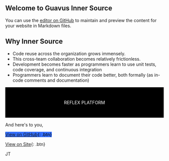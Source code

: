 ## Welcome to Guavus Inner Source 
You can use the [editor on GitHub](https://github.com/jyotsna-talwani-guavus/jyotsna-talwani-guavus.github.io/edit/master/README.md) to maintain and preview the content for your website in Markdown files.

## Why Inner Source

* Code reuse across the organization grows immensely.
* This cross-team collaboration becomes relatively frictionless. 
* Development becomes faster as programmers learn to use unit tests, code coverage, and continuous integration
* Programmers learn to document their code better, both formally (as in-code comments and documentation) 

 <div style="background-color:rgba(0, 0, 0, 1); text-align:center; vertical-align: middle; padding:40px 0; color:white;">
REFLEX PLATFORM
</div>

And here's to you, 

<span style="background-color:rgb(51,110,255); color:rgba(0, 0, 0, 1);">[View on GitHub](https://github.com/Guavus/tp-demo){: .btn}</span>

[View on Site](http://techpubs.ggn.in.guavus.com/OnlineHelp/ReflexPlatform/Launch%20Dashboard/Index.html){: .btn}


JT
